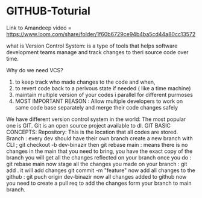 # GITHUB-Toturial
Link to Amandeep video = https://www.loom.com/share/folder/1f60b6729ce94b4ba5cd44a80cc13572

what is Version Control System: 
is a type of tools that helps software development teams manage and track changes to theri source code over time. 

Why do we need VCS? 
1. to keep track who made changes to the code and when, 
2. to revert code back to a perivous state if needed ( like  a time machine) 
3. maintain multiple version of your codes i parallel for different purmoses
4. MOST IMPORTANT REASON : 
Allow multiple developers to work on same code base separately and merge their code changes safely

We have different version control system in the world: 
The most popular one is GIT. 
Git is an open source project available to dl. 
GIT BASIC CONCEPTS: 
Repository: This is the location that all codes are stored. 
Branch : every dev should have their own branch 
create a new branch with CLI ; git checkout -b dev-binazir
then git rebase main : means there is no changes in the main that you need to bring, you have the exact copy of the branch
you will get all the changes reflected on your branch once you do  : git rebase main 
now stage all the changes you made on your branch : git add .     it will add changes 
git commit -m "feature" 
now add all changes to the github : git puch origin dev-binazir 
now all changes added to github 
now you need to create a pull req to add the changes form your branch to main branch.
